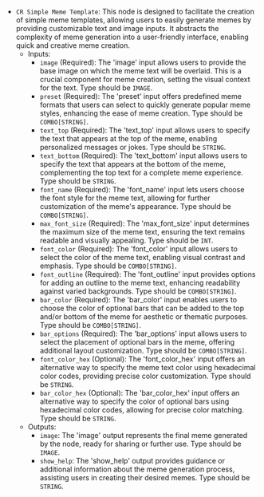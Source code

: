 - `CR Simple Meme Template`: This node is designed to facilitate the creation of simple meme templates, allowing users to easily generate memes by providing customizable text and image inputs. It abstracts the complexity of meme generation into a user-friendly interface, enabling quick and creative meme creation.
    - Inputs:
        - `image` (Required): The 'image' input allows users to provide the base image on which the meme text will be overlaid. This is a crucial component for meme creation, setting the visual context for the text. Type should be `IMAGE`.
        - `preset` (Required): The 'preset' input offers predefined meme formats that users can select to quickly generate popular meme styles, enhancing the ease of meme creation. Type should be `COMBO[STRING]`.
        - `text_top` (Required): The 'text_top' input allows users to specify the text that appears at the top of the meme, enabling personalized messages or jokes. Type should be `STRING`.
        - `text_bottom` (Required): The 'text_bottom' input allows users to specify the text that appears at the bottom of the meme, complementing the top text for a complete meme experience. Type should be `STRING`.
        - `font_name` (Required): The 'font_name' input lets users choose the font style for the meme text, allowing for further customization of the meme's appearance. Type should be `COMBO[STRING]`.
        - `max_font_size` (Required): The 'max_font_size' input determines the maximum size of the meme text, ensuring the text remains readable and visually appealing. Type should be `INT`.
        - `font_color` (Required): The 'font_color' input allows users to select the color of the meme text, enabling visual contrast and emphasis. Type should be `COMBO[STRING]`.
        - `font_outline` (Required): The 'font_outline' input provides options for adding an outline to the meme text, enhancing readability against varied backgrounds. Type should be `COMBO[STRING]`.
        - `bar_color` (Required): The 'bar_color' input enables users to choose the color of optional bars that can be added to the top and/or bottom of the meme for aesthetic or thematic purposes. Type should be `COMBO[STRING]`.
        - `bar_options` (Required): The 'bar_options' input allows users to select the placement of optional bars in the meme, offering additional layout customization. Type should be `COMBO[STRING]`.
        - `font_color_hex` (Optional): The 'font_color_hex' input offers an alternative way to specify the meme text color using hexadecimal color codes, providing precise color customization. Type should be `STRING`.
        - `bar_color_hex` (Optional): The 'bar_color_hex' input offers an alternative way to specify the color of optional bars using hexadecimal color codes, allowing for precise color matching. Type should be `STRING`.
    - Outputs:
        - `image`: The 'image' output represents the final meme generated by the node, ready for sharing or further use. Type should be `IMAGE`.
        - `show_help`: The 'show_help' output provides guidance or additional information about the meme generation process, assisting users in creating their desired memes. Type should be `STRING`.
